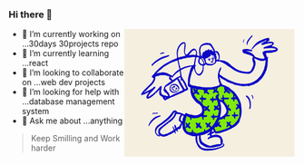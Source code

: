 ### Hi there 👋


<!--
**Rehan6225/Rehan6225** is a ✨ _special_ ✨ repository because its `README.md` (this file) appears on your GitHub profile.-->

<img src="images/DancingDoodle.png" width="300px" align="right">

- 🔭 I’m currently working on ...30days 30projects repo
- 🌱 I’m currently learning ...react
- 👯 I’m looking to collaborate on ...web dev projects
- 🤔 I’m looking for help with ...database management system
- 💬 Ask me about ...anything
<!-- 📫 How to reach me: ...
- 😄 Pronouns: ...
- ⚡ Fun fact: ...
-->
>Keep Smilling and Work harder
